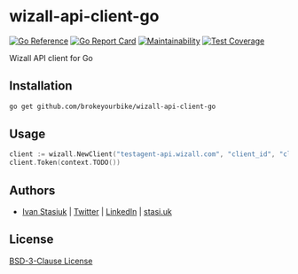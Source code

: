 # wizall-api-client-go

[![Go Reference](https://pkg.go.dev/badge/github.com/brokeyourbike/wizall-api-client-go.svg)](https://pkg.go.dev/github.com/brokeyourbike/wizall-api-client-go)
[![Go Report Card](https://goreportcard.com/badge/github.com/brokeyourbike/wizall-api-client-go)](https://goreportcard.com/report/github.com/brokeyourbike/wizall-api-client-go)
[![Maintainability](https://api.codeclimate.com/v1/badges/fc5997f243509e067be5/maintainability)](https://codeclimate.com/github/brokeyourbike/wizall-api-client-go/maintainability)
[![Test Coverage](https://api.codeclimate.com/v1/badges/fc5997f243509e067be5/test_coverage)](https://codeclimate.com/github/brokeyourbike/wizall-api-client-go/test_coverage)

Wizall API client for Go

## Installation

```bash
go get github.com/brokeyourbike/wizall-api-client-go
```

## Usage

```go
client := wizall.NewClient("testagent-api.wizall.com", "client_id", "client_secret", "username", "password", "country")
client.Token(context.TODO())
```

## Authors
- [Ivan Stasiuk](https://github.com/brokeyourbike) | [Twitter](https://twitter.com/brokeyourbike) | [LinkedIn](https://www.linkedin.com/in/brokeyourbike) | [stasi.uk](https://stasi.uk)

## License
[BSD-3-Clause License](https://github.com/brokeyourbike/wizall-api-client-go/blob/main/LICENSE)
